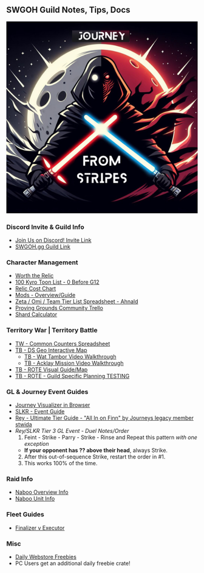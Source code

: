 ## SWGOH Guild Notes, Tips, Docs
![Journeys Welcome](Journey_from_stripes2.png?raw=true "Logo")

### Discord Invite & Guild Info
- [Join Us on Discord! Invite Link](https://discord.gg/NtKy7uJVSP)
- [SWGOH.gg Guild Link](https://swgoh.gg/g/PA11yqk3QGadStGCuLxKFw/)

### Character Management
- [Worth the Relic](worth-the-relic.md)
- [100 Kyro Toon List - 0 Before G12](no-kyro-before-g12.md)
- [Relic Cost Chart](Relic9-chart-v3.png)
- [Mods - Overview/Guide](modding-overview-diagram.png)
- [Zeta / Omi / Team Tier List Spreadsheet - Ahnald](https://docs.google.com/spreadsheets/d/1DIM_122R5blIYnqzJkfb9PYVvNvD1Y52trDnjhTYz6o/edit#gid=57624569)
- [Proving Grounds Community Trello](https://trello.com/b/KbmP61P0/swgoh-proving-grounds)
- [Shard Calculator](https://www.swgoh.life/swgoh_calc.php)

### Territory War | Territory Battle
- [TW - Common Counters Spreadsheet](https://docs.google.com/spreadsheets/d/1MhEVzMsh78OoEduu58E36hJyUe4KH-BVmAld3tFLgfk/edit?usp=sharing)
- [TB - DS Geo Interactive Map](https://genskaar.github.io/tb_geo/html/ds.html)
    - [TB - Wat Tambor Video Walkthrough](https://youtu.be/BRN2lR_5cXs?si=jtjgNAlxUCrywn53)
    - [TB - Acklay Mission Video Walkthrough](https://youtu.be/Y1Zd1_0f-lY?si=J5zzN3Q50YpCFuWU)
- [TB - ROTE Visual Guide/Map](https://genskaar.github.io/tb_empire/html/main.html)
- [TB - ROTE - Guild Specific Planning TESTING](/tb/rote-plan)

### GL & Journey Event Guides
- [Journey Visualizer in Browser](https://apinchofcode.com/swgoh/)
- [SLKR - Event Guide](https://swgoh.miraheze.org/wiki/SLKR_Event_Guide)
- [Rey - Ultimate Tier Guide - "All In on Finn" by Journeys legacy member stwida](https://www.youtube.com/watch?v=w19Csy6UtBs)
- *Rey/SLKR Tier 3 GL Event - Duel Notes/Order*
  1. Feint - Strike - Parry - Strike - Rinse and Repeat this pattern *with one exception*
    - **If your opponent has ?? above their head**, always Strike.
  2. After this out-of-sequence Strike, restart the order in #1.
  3. This works 100% of the time.

### Raid Info
- [Naboo Overview Info](naboo-raid-overview.jpg)
- [Naboo Unit Info](naboo-unit-info.png)

### Fleet Guides
- [Finalizer v Executor](finalizer-v-executor.md)

### Misc
- [Daily Webstore Freebies](https://store.galaxy-of-heroes.starwars.ea.com/)
- PC Users get an additional daily freebie crate!
